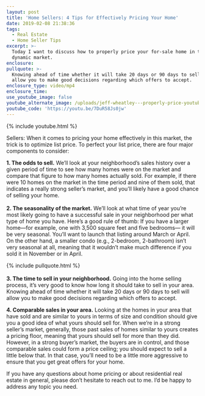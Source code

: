 ```yaml
---
layout: post
title: 'Home Sellers: 4 Tips for Effectively Pricing Your Home'
date: 2019-02-08 21:38:36
tags:
  - Real Estate
  - Home Seller Tips
excerpt: >-
  Today I want to discuss how to properly price your for-sale home in this
  dynamic market.
enclosure:
pullquote: >-
  Knowing ahead of time whether it will take 20 days or 90 days to sell will
  allow you to make good decisions regarding which offers to accept.
enclosure_type: video/mp4
enclosure_time:
use_youtube_image: false
youtube_alternate_image: /uploads/jeff-wheatley---properly-price-youtube.jpg
youtube_code: 'https://youtu.be/7DuR58Js0jw'
---
```


{% include youtube.html %}

Sellers: When it comes to pricing your home effectively in this market, the trick is to optimize list price. To perfect your list price, there are four major components to consider:

**1. The odds to sell.** We’ll look at your neighborhood’s sales history over a given period of time to see how many homes were on the market and compare that figure to how many homes actually sold. For example, if there were 10 homes on the market in the time period and nine of them sold, that indicates a really strong seller’s market, and you’ll likely have a good chance of selling your home.<br><br>**2. The seasonality of the market.** We’ll look at what time of year you’re most likely going to have a successful sale in your neighborhood per what type of home you have. Here’s a good rule of thumb: If you have a larger home—for example, one with 3,500 square feet and five bedrooms— it will be very seasonal. You’ll want to launch that listing around March or April. On the other hand, a smaller condo (e.g., 2-bedroom, 2-bathroom) isn’t very seasonal at all, meaning that it wouldn’t make much difference if you sold it in November or in April.

{% include pullquote.html %}<br><br>**3. The time to sell in your neighborhood.** Going into the home selling process, it’s very good to know how long it should take to sell in your area. Knowing ahead of time whether it will take 20 days or 90 days to sell will allow you to make good decisions regarding which offers to accept.

**4. Comparable sales in your area.** Looking at the homes in your area that have sold and are similar to yours in terms of size and condition should give you a good idea of what yours should sell for. When we’re in a strong seller’s market, generally, those past sales of homes similar to yours creates a pricing floor, meaning that yours should sell for more than they did. However, in a strong buyer’s market, the buyers are in control, and those comparable sales could form a price ceiling; you should expect to sell a little below that. In that case, you’ll need to be a little more aggressive to ensure that you get great offers for your home.&nbsp;

If you have any questions about home pricing or about residential real estate in general, please don’t hesitate to reach out to me. I’d be happy to address any topic you need.
